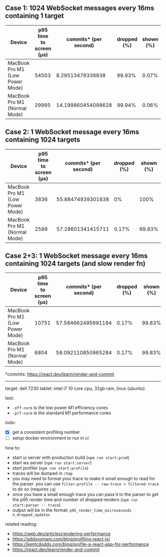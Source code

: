 ## Case 1: 1024 WebSocket messages every 16ms containing 1 target

| Device  | p95 time to screen (μs) | commits* (per second) | dropped (%) | shown (%) |
|---|---|---|---|---|
| MacBook Pro M1 (Low Power Mode)  | 54503  | 8.29513478338838  | 99.93% | 0.07% |
| MacBook Pro M1 (Normal Mode)  | 29995  | 14.199860454098628 | 99.94% | 0.06% |

## Case 2: 1 WebSocket message every 16ms containing 1024 targets

| Device  | p95 time to screen (μs) | commits* (per second) | dropped (%) | shown (%) |
|---|---|---|---|---|
| MacBook Pro M1 (Low Power Mode)  | 3836  | 55.88474939301838 | 0% | 100% |
| MacBook Pro M1 (Normal Mode)  | 2599  | 57.28601341415711 | 0.17% | 99.83% |


## Case 2+3: 1 WebSocket message every 16ms containing 1024 targets (and slow render fn)

| Device  | p95 time to screen (μs) | commits* (per second) | dropped (%) | shown (%) |
|---|---|---|---|---|
| MacBook Pro M1 (Low Power Mode)  | 10751  | 57.584662495691184 | 0.17% | 99.83% |
| MacBook Pro M1 (Normal Mode)  | 6804  | 58.092110850965284 | 0.17% | 99.83% |

*commits: https://react.dev/learn/render-and-commit

---

target: dell 7230 tablet: intel i7 10 core cpu, 32gb ram, linux (ubuntu)

test:
- `-eff-core` is the low power M1 efficiency cores
- `-prf-core` is the standard M1 performance cores

todo:
- [x] get a consistent profiling number
- [ ] setup docker environment to run in ci

how to:
- start ui server with production build (`npm run start:prod`)
- start ws server (`npm run start:server`)
- start profiler (`npm run start:profile`)
- traces will be dumped in `/tmp`
- you may need to format your trace to make it small enough to read for the parser. you can use `filter:profile -- raw-trace > filtered-trace` to do so (requires `jq`)
- once you have a small enough trace you can pass it to the parser to get the p95 render time and number of dropped renders (`npm run start:parser -- trace`)
- output will be in the format: `p95_render_time_microseconds n_dropped_updates`

related reading:
- https://web.dev/articles/rendering-performance
- https://addyosmani.com/blog/profiling-react-js/
- https://kentcdodds.com/blog/profile-a-react-app-for-performance
- https://react.dev/learn/render-and-commit
